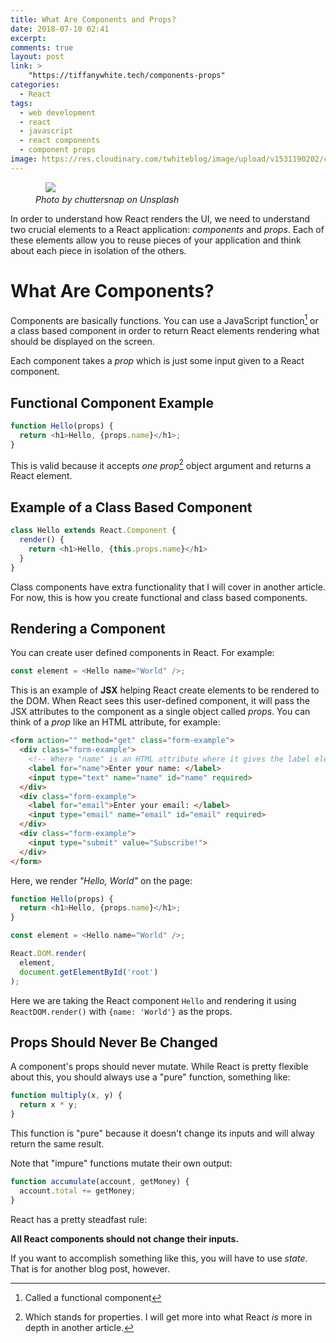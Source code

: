 ```yaml
---
title: What Are Components and Props?
date: 2018-07-10 02:41
excerpt:
comments: true
layout: post
link: >
    "https://tiffanywhite.tech/components-props"
categories: 
  - React
tags:
  - web development
  - react
  - javascript
  - react components
  - component props
image: https://res.cloudinary.com/twhiteblog/image/upload/v1531190202/chuttersnap-710335-unsplash_tsxgat.jpg
---
```


<figure>
    <img src="https://res.cloudinary.com/twhiteblog/image/upload/v1531190202/chuttersnap-710335-unsplash_tsxgat.jpg" />
    <figcaption>
       <em>Photo by chuttersnap on Unsplash</em>
    </figcaption>
</figure>

In order to understand how React renders the UI, we need to understand two crucial elements to a React application: *components* and *props*. Each of these elements allow you to reuse pieces of your application and think about each piece in isolation of the others. 

# What Are Components?

Components are basically functions. You can use a JavaScript function[^1] or a class based component in order to return React elements rendering what should be displayed on the screen.

Each component takes a *prop* which is just some input given to a React component.

## Functional Component Example

```js
function Hello(props) {
  return <h1>Hello, {props.name}</h1>;
}
```

This is valid because it accepts *one prop*[^2] object argument and returns a React element.

## Example of a Class Based Component

```js
class Hello extends React.Component {
  render() {
    return <h1>Hello, {this.props.name}</h1>
  }
}
```
Class components have extra functionality that I will cover in another article. For now, this is how you create functional and class based components.

## Rendering a Component
You can create user defined components in React. For example:

```js
const element = <Hello name="World" />;
```
This is an example of **JSX** helping React create elements to be rendered to the DOM. When React sees this user-defined component, it will pass the JSX attributes to the component as a single object called *props*. You can think of a *prop* like an HTML attribute, for example:

```html
<form action="" method="get" class="form-example">
  <div class="form-example">
    <!-- Where "name" is an HTML attribute where it gives the label element some input -->
    <label for="name">Enter your name: </label>
    <input type="text" name="name" id="name" required>
  </div>
  <div class="form-example">
    <label for="email">Enter your email: </label>
    <input type="email" name="email" id="email" required>
  </div>
  <div class="form-example">
    <input type="submit" value="Subscribe!">
  </div>
</form>
```

Here, we render *"Hello, World"* on the page:

```js
function Hello(props) {
  return <h1>Hello, {props.name}</h1>;
}

const element = <Hello name="World" />;

React.DOM.render(
  element,
  document.getElementById('root')
);
```

Here we are taking the React component `Hello` and rendering it using `ReactDOM.render()` with `{name: 'World'}` as the props.

## Props Should Never Be Changed

A component's props should never mutate. While React is pretty flexible about this, you should always use a "pure" function, something like:

```js
function multiply(x, y) {
  return x * y;
}
```

This function is "pure" because it doesn't change its inputs and will alway return the same result.

Note that "impure" functions mutate their own output:

```js
function accumulate(account, getMoney) {
  account.total += getMoney;
}
```

React has a pretty steadfast rule:

**All React components should not change their inputs.**

If you want to accomplish something like this, you will have to use *state*. That is for another blog post, however.

[^1]: Called a functional component
[^2]: Which stands for properties. I will get more into what React *is* more in depth in another article.
